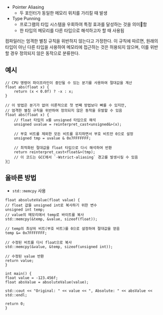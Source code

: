 - Pointer Aliasing
	- 두 포인터가 동일한 메모리 위치를 가리킬 때 발생
- Type Punning
	- 프로그램의 타입 시스템을 우회하여 특정 효과를 달성하는 것을 의미함
	- 한 타입의 메모리를 다른 타입으로 해석하고자 할 때 사용됨

컴파일러는 엄격한 별칭 규칙을 위반하지 않는다고 가정한다. 이 규칙에 따르면, 원래의 타입이 아닌 다른 타입을 사용하여 메모리에 접근하는 것은 허용되지 않으며, 이를 위반할 경우 정의되지 않은 동작으로 분류한다.
## 예시
```
// CPU 명령어 파이프라인이 중단될 수 있는 분기를 사용하여 절대값을 계산
float abs(float x) {
    return (x < 0.0f) ? -x : x;
}

// 이 방법은 분기가 없어 이론적으로 첫 번째 방법보다 빠를 수 있지만,
// 엄격한 별칭 규칙을 위반하여 정의되지 않은 동작을 유발할 수 있음
float abs(float x) {
    // float 타입의 x를 unsigned 타입으로 해석
    unsigned uvalue = reinterpret_cast<unsigned&>(x);

    // 부호 비트를 제외한 모든 비트를 유지하면서 부호 비트만 0으로 설정
    unsigned tmp = uvalue & 0x7FFFFFFF;

    // 최적화된 절대값을 float 타입으로 다시 해석하여 반환
    return reinterpret_cast<float&>(tmp);
    // 이 코드는 GCC에서 `-Wstrict-aliasing` 경고를 발생시킬 수 있음
}
```
## 올바른 방법
- `std::memcpy` 사용
```
float absoluteValue(float value) {  
// float 값을 unsigned int로 복사하기 위한 변수  
unsigned int temp;  
// value의 메모리에서 temp로 바이트를 복사  
std::memcpy(&temp, &value, sizeof(float));  
  
// temp의 최상위 비트(부호 비트)를 0으로 설정하여 절대값을 얻음  
temp &= 0x7FFFFFFF;  
  
// 수정된 비트를 다시 float으로 복사  
std::memcpy(&value, &temp, sizeof(unsigned int));  
  
// 수정된 value 반환  
return value;  
}  
  
int main() {  
float value = -123.456f;  
float absValue = absoluteValue(value);  
  
std::cout << "Original: " << value << ", Absolute: " << absValue << std::endl;  
  
return 0;  
}
```